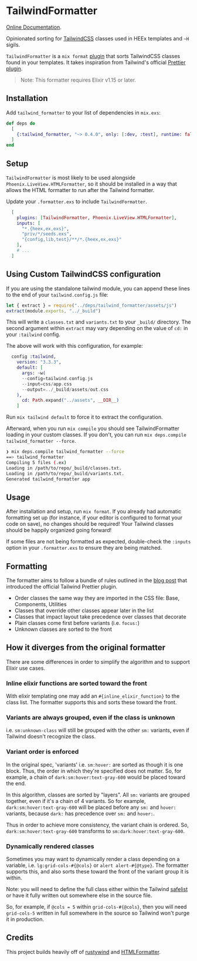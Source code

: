 # TailwindFormatter

[Online Documentation](https://hexdocs.pm/tailwind_formatter).

<!-- MDOC !-->

Opinionated sorting for [TailwindCSS](https://tailwindcss.com)
classes used in HEEx templates and `~H` sigils.

`TailwindFormatter` is a `mix format` [plugin](https://hexdocs.pm/mix/main/Mix.Tasks.Format.html#module-plugins)
that sorts TailwindCSS classes found in your templates. It takes
inspiration from Tailwind's official [Prettier plugin](https://tailwindcss.com/blog/automatic-class-sorting-with-prettier).

> Note: This formatter requires Elixir v1.15 or later.

## Installation

Add `tailwind_formatter` to your list of dependencies in `mix.exs`:

```elixir
def deps do
  [
    {:tailwind_formatter, "~> 0.4.0", only: [:dev, :test], runtime: false}
  ]
end
```

## Setup

`TailwindFormatter` is most likely to be used alongside `Phoenix.LiveView.HTMLFormatter`,
so it should be installed in a way that allows the HTML formatter to
run after the Tailwind formatter. 

Update your `.formatter.exs` to include `TailwindFormatter`.

```elixir
  [
    plugins: [TailwindFormatter, Phoenix.LiveView.HTMLFormatter],
    inputs: [
      "*.{heex,ex,exs}",
      "priv/*/seeds.exs",
      "{config,lib,test}/**/*.{heex,ex,exs}"
    ],
    # ...
  ]
```

## Using Custom TailwindCSS configuration

If you are using the standalone tailwind module, you can append these lines to the end of your `tailwind.config.js` file:

```js
let { extract } = require("../deps/tailwind_formatter/assets/js")
extract(module.exports, "../_build")
```

This will write a `classes.txt` and `variants.txt` to your `_build/` directory. 
The second argument within `extract` may vary depending on the value of `cd:` in your `:tailwind` config. 

The above will work with this configuration, for example:

```elixir
  config :tailwind,
    version: "3.3.3",
    default: [
      args: ~w(
      --config=tailwind.config.js
      --input=css/app.css
      --output=../_build/assets/out.css
    ),
      cd: Path.expand("../assets", __DIR__)
    ]
```

Run `mix tailwind default` to force it to extract the configuration.

Afterward, when you run `mix compile` you should see TailwindFormatter loading in your custom classes.
If you don't, you can run `mix deps.compile tailwind_formatter --force`.

```bash
❯ mix deps.compile tailwind_formatter --force
==> tailwind_formatter
Compiling 5 files (.ex)
Loading in /path/to/repo/_build/classes.txt.
Loading in /path/to/repo/_build/variants.txt.
Generated tailwind_formatter app
```

## Usage

After installation and setup, run `mix format`. If you already had
automatic formatting set up (for instance, if your editor is configured
to format your code on save), no changes should be required! Your
Tailwind classes should be happily organized going forward!

If some files are not being formatted as expected, double-check the
`:inputs` option in your `.formatter.exs` to ensure they are being
matched.

## Formatting

The formatter aims to follow a bundle of rules outlined in the [blog post](https://tailwindcss.com/blog/automatic-class-sorting-with-prettier)
that introduced the official Tailwind Prettier plugin.

- Order classes the same way they are imported in the CSS file: Base, Components, Utilities
- Classes that override other classes appear later in the list
- Classes that impact layout take precedence over classes that decorate
- Plain classes come first before variants (i.e. `focus:`)
- Unknown classes are sorted to the front

## How it diverges from the original formatter

There are some differences in order to simplify the algorithm and to support Elixir use cases.

### Inline elixir functions are sorted toward the front

With elixir templating one may add an `#{inline_elixir_function}` to the class list.
The formatter supports this and sorts these toward the front.

### Variants are always grouped, even if the class is unknown

i.e. `sm:unknown-class` will still be grouped with the other `sm:` variants, even if Tailwind doesn't recognize the class.

### Variant order is enforced

In the original spec, 'variants' i.e. `sm:hover:` are sorted as though it is one block.
Thus, the order in which they're specified does not matter.
So, for example, a chain of `dark:sm:hover:text-gray-600` would be placed toward the end.

In this algorithm, classes are sorted by "layers".
All `sm:` variants are grouped together, even if it's a chain of 4 variants.
So for example, `dark:sm:hover:text-gray-600` will be placed before any `sm:` and `hover:` variants, because `dark:` has precedence over `sm:` and `hover:`.

Thus in order to achieve more consistency, the variant chain is ordered.
So, `dark:sm:hover:text-gray-600` transforms to `sm:dark:hover:text-gray-600`.

### Dynamically rendered classes

Sometimes you may want to dynamically render a class depending on a variable,
i.e. `lg:grid-cols-#{@cols}` or `alert alert-#{@type}`. The formatter supports
this, and also sorts these toward the front of the variant group it is within.

Note: you will need to define the full class either within the Tailwind
[safelist](https://tailwindcss.com/docs/content-configuration#safelisting-classes)
or have it fully written out somewhere else in the source file.

So, for example, if `@cols = 5` within `grid-cols-#{@cols}`, then you will need
`grid-cols-5` written in full somewhere in the source so Tailwind won't purge it
in production.

## Credits

This project builds heavily off of [rustywind](https://github.com/avencera/rustywind)
and [HTMLFormatter](https://hexdocs.pm/phoenix_live_view/Phoenix.LiveView.HTMLFormatter.html).
